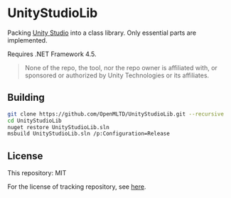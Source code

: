 # UnityStudioLib

Packing [Unity Studio](https://github.com/Perfare/UnityStudio) into a class library.
Only essential parts are implemented.

Requires .NET Framework 4.5.

> None of the repo, the tool, nor the repo owner is affiliated with, or sponsored or authorized by
> Unity Technologies or its affiliates.

## Building

```bash
git clone https://github.com/OpenMLTD/UnityStudioLib.git --recursive
cd UnityStudioLib
nuget restore UnityStudioLib.sln
msbuild UnityStudioLib.sln /p:Configuration=Release
```

## License

This repository: MIT

For the license of tracking repository, see [here](tracking/UnityStudio/License.md).
